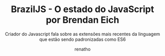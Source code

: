 ---
layout: post
typing: true
title: BrazilJS - O estado do JavaScript por Brendan Eich
subtitle: Criador do Javascript fala sobre as extensões mais recentes da linguagem que estão sendo padronizadas como ES6
author: renatho
tags:
- JavaScript
- BrazilJS
---